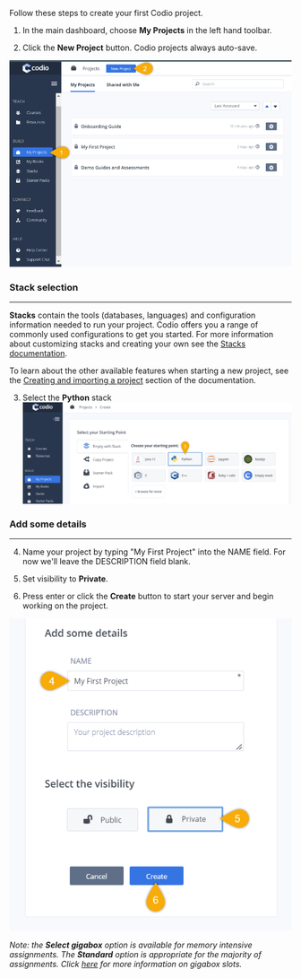 Follow these steps to create your first Codio project. 

1. In the main dashboard, choose **My Projects** in the left hand toolbar. 

2. Click the **New Project** button. Codio projects always auto-save.

![From Codio Dashboard: Step 1) Select My Projects tab. Step 2) Select New Project button.](.guides/img/newProject.png)



### Stack selection
---
**Stacks** contain the tools (databases, languages) and configuration information needed to run your project. Codio offers you a range of commonly used configurations to get you started. For more information about customizing stacks and creating your own see the [Stacks documentation](https://docs.codio.com/develop/develop/stacks/using-stacks.html#id1).


To learn about the other available features when starting a new project, see the [Creating and importing a project](https://docs.codio.com/develop/develop/projects/create-import-project.html#create-import-project) section of the documentation.

3. Select the **Python** stack
![Step 3) From Empty with Stack, Select Python stack under Choose Your Starting Point.](.guides/img/startPython.png)


### Add some details
---
4. Name your project by typing "My First Project" into the NAME field. For now we'll leave the DESCRIPTION field blank. 
5. Set visibility to **Private**.

6. Press enter or click the **Create** button to start your server and begin working on the project.

![Step 4) Write name for project. Step 5) Select Private visibility. Step 6) Select Create button.](.guides/img/nameProject.png)

*Note: the **Select gigabox** option is available for memory intensive assignments. The **Standard** option is appropriate for the majority of assignments. Click [here](https://docs.codio.com/instructors/setupcourses/assignment-settings/assignment-gigabox.html#assignment-gigabox) for more information on gigabox slots.*
